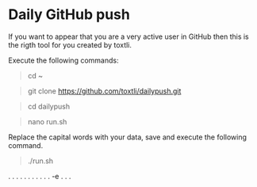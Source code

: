# Daily GitHub push

If you want to appear that you are a very active user in GitHub then this is the rigth tool for you created by toxtli.

Execute the following commands:

> cd ~

> git clone https://github.com/toxtli/dailypush.git

> cd dailypush

> nano run.sh

Replace the capital words with your data, save and execute the following command.

> ./run.sh

.
.
.
.
.
.
.
.
.
.
.
-e .
.
.
